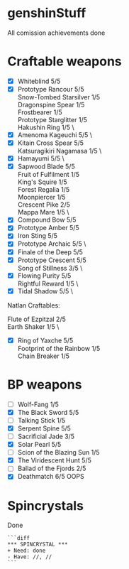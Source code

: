  # genshinStuff </h1>
All comission achievements done
# Craftable weapons </h1>

- [x] Whiteblind 5/5 
- [x] Prototype Rancour 5/5 \
Snow-Tombed Starsilver 1/5 \
Dragonspine Spear 1/5 \
Frostbearer 1/5 \
Prototype Starglitter 1/5 \
Hakushin Ring 1/5 \
- [x] Amenoma Kageuchi 5/5 \
- [x] Kitain Cross Spear 5/5 \
Katsuragikiri Nagamasa 1/5 \
- [x] Hamayumi 5/5 \
- [x] Sapwood Blade 5/5 \
Fruit of Fulfilment 1/5 \
King's Squire 1/5 \
Forest Regalia 1/5 \
Moonpiercer 1/5 \
Crescent Pike 2/5 \
Mappa Mare 1/5 \
- [x] Compound Bow 5/5 
- [x] Prototype Amber 5/5 
- [x] Iron Sting 5/5 
- [x] Prototype Archaic 5/5 \
- [x] Finale of the Deep 5/5 
- [x] Prototype Crescent 5/5 \
Song of Stillness 3/5 \
- [x] Flowing Purity 5/5 \
Rightful Reward 1/5 \
- [x] Tidal Shadow 5/5 \

Natlan Craftables:

Flute of Ezpitzal 2/5 \
Earth Shaker 1/5 \
- [x] Ring of Yaxche 5/5 \
Footprint of the Rainbow 1/5 \
Chain Breaker 1/5 

# BP weapons </h1>

- [ ] Wolf-Fang 1/5
- [x] The Black Sword 5/5 
- [ ] Talking Stick 1/5
- [x] Serpent Spine 5/5 
- [ ] Sacrificial Jade 3/5
- [x] Solar Pearl 5/5 
- [ ] Scion of the Blazing Sun 1/5
- [x] The Viridescent Hunt 5/5 
- [ ] Ballad of the Fjords 2/5
- [x] Deathmatch 6/5 OOPS

# Spincrystals </h1>

Done

~~~
```diff
*** SPINCRYSTAL ***
+ Need: done
- Have: //, //
```
~~~